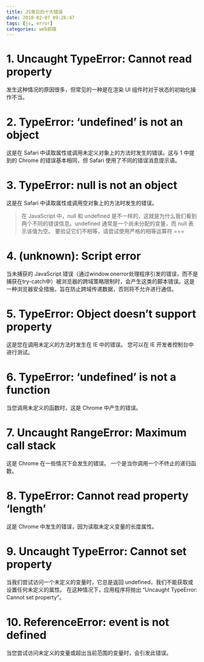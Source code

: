 ```yaml
---
title: JS常见的十大错误
date: 2018-02-07 09:26:47
tags: [js, error]
categories: web前端
---
```


# 1. Uncaught TypeError: Cannot read property
发生这种情况的原因很多，但常见的一种是在渲染 UI 组件时对于状态的初始化操作不当。

# 2. TypeError: ‘undefined’ is not an object
这是在 Safari 中读取属性或调用未定义对象上的方法时发生的错误。这与 1 中提到的 Chrome 的错误基本相同，但 Safari 使用了不同的错误消息提示语。

# 3. TypeError: null is not an object
这是在 Safari 中读取属性或调用空对象上的方法时发生的错误。
> 在 JavaScript 中，null 和 undefined 是不一样的，这就是为什么我们看到两个不同的错误信息。undefined 通常是一个尚未分配的变量，而 null 表示该值为空。 要验证它们不相等，请尝试使用严格的相等运算符 ===

# 4. (unknown): Script error
当未捕获的 JavaScript 错误（通过window.onerror处理程序引发的错误，而不是捕获在try-catch中）被浏览器的跨域策略限制时，会产生这类的脚本错误。这是一种浏览器安全措施，旨在防止跨域传递数据，否则将不允许进行通信。

# 5. TypeError: Object doesn’t support property
这是您在调用未定义的方法时发生在 IE 中的错误。 您可以在 IE 开发者控制台中进行测试。

# 6. TypeError: ‘undefined’ is not a function
当您调用未定义的函数时，这是 Chrome 中产生的错误。 

# 7. Uncaught RangeError: Maximum call stack
这是 Chrome 在一些情况下会发生的错误。 一个是当你调用一个不终止的递归函数。

# 8. TypeError: Cannot read property ‘length’
这是 Chrome 中发生的错误，因为读取未定义变量的长度属性。

# 9. Uncaught TypeError: Cannot set property
当我们尝试访问一个未定义的变量时，它总是返回 undefined，我们不能获取或设置任何未定义的属性。 在这种情况下，应用程序将抛出 “Uncaught TypeError: Cannot set property”。

# 10. ReferenceError: event is not defined
当您尝试访问未定义的变量或超出当前范围的变量时，会引发此错误。